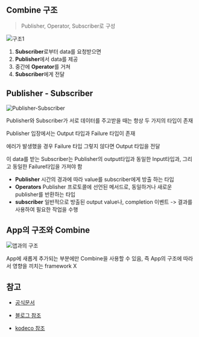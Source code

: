 ## Combine 구조

> Publisher, Operator, Subscriber로 구성

![구조1](https://miro.medium.com/v2/resize:fit:1400/format:webp/1*jLmJpJX952LXGsqpOKYQfQ.png)

1. **Subscriber**로부터 data를 요청받으면
2. **Publisher**에서 data를 제공
3. 중간에 **Operator**를 거쳐
4. **Subscriber**에게 전달

## Publisher - Subscriber

![Publisher-Subscriber](https://miro.medium.com/v2/resize:fit:1400/format:webp/1*uMKTUK7cK-gtNjdxEknWaQ.png)

Publisher와 Subscriber가 서로 데이터를 주고받을 때는 항상 두 가지의 타입이 존재

Publisher 입장에서는 Output 타입과 Failure 타입이 존재

에러가 발생했을 경우 Failure 타입 그렇지 않다면 Output 타입을 전달

이 data를 받는 Subscriber는 Publisher의 output타입과 동일한 Input타입과, 그리고 동일한 Failure타입을 가져야 함

- **Publisher**
  시간의 경과에 따라 value를 subscriber에게 방출 하는 타입
- **Operators**
  Publisher 프로토콜에 선언된 메서드로, 동일하거나 새로운 publisher를 반환하는 타입
- **subscriber**
  일반적으로 방출된 output value나, completion 이벤트 -> 결과를 사용하여 필요한 작업을 수행

## App의 구조와 Combine

![앱과의 구조](https://jryoun1.github.io/assets/images/Combine/Chapter1/5.png)

App에 새롭게 추가되는 부분에만 Combine을 사용할 수 있음, 즉 App의 구조에 따라서 영향을 끼치는 framework X

## 참고

- [공식문서](https://developer.apple.com/documentation/combine)

- [블로그 참조](https://medium.com/harrythegreat/swift-combine-입문하기-가이드-1-525ccb94af57)

- [kodeco 참조](https://www.kodeco.com/books/combine-asynchronous-programming-with-swift/v2.0/chapters/1-hello-combine)
